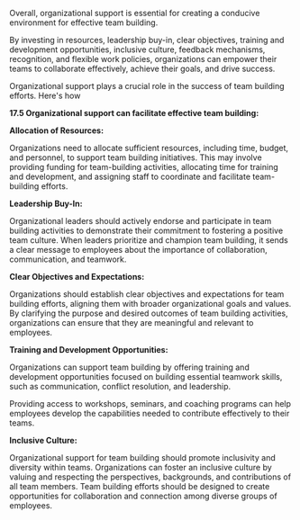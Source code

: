 Overall, organizational support is essential for creating a conducive environment for effective team building. 

By investing in resources, leadership buy-in, clear objectives, training and development opportunities, inclusive culture, feedback mechanisms, recognition, and flexible work policies, organizations can empower their teams to collaborate effectively, achieve their goals, and drive success.

Organizational support plays a crucial role in the success of team building efforts. Here's how 

**17.5 Organizational support can facilitate effective team building:**

**Allocation of Resources:** 

Organizations need to allocate sufficient resources, including time, budget, and personnel, to support team building initiatives. This may involve providing funding for team-building activities, allocating time for training and development, and assigning staff to coordinate and facilitate team-building efforts.

**Leadership Buy-In:** 

Organizational leaders should actively endorse and participate in team building activities to demonstrate their commitment to fostering a positive team culture. When leaders prioritize and champion team building, it sends a clear message to employees about the importance of collaboration, communication, and teamwork.

**Clear Objectives and Expectations:**

Organizations should establish clear objectives and expectations for team building efforts, aligning them with broader organizational goals and values. By clarifying the purpose and desired outcomes of team building activities, organizations can ensure that they are meaningful and relevant to employees.

**Training and Development Opportunities:**

Organizations can support team building by offering training and development opportunities focused on building essential teamwork skills, such as communication, conflict resolution, and leadership. 

Providing access to workshops, seminars, and coaching programs can help employees develop the capabilities needed to contribute effectively to their teams.

**Inclusive Culture:**

Organizational support for team building should promote inclusivity and diversity within teams. Organizations can foster an inclusive culture by valuing and respecting the perspectives, backgrounds, and contributions of all team members. Team building efforts should be designed to create opportunities for collaboration and connection among diverse groups of employees.

